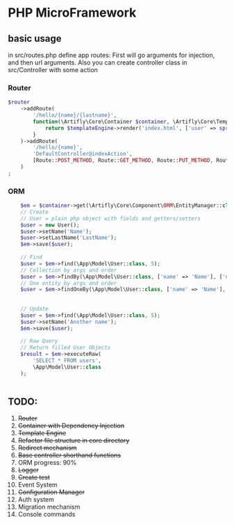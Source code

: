 # PHP MicroFramework

## basic usage
in src/routes.php define app routes:
First will go arguments for injection, and then url arguments.
Also you can create controller class in src/Controller with some action
### Router
```php
$router
    ->addRoute(
        '/hello/{name}/{lastname}',
        function(\Artifly\Core\Container $container, \Artifly\Core\TemplateEngine $templateEngine, $name, $lastname) {
            return $templateEngine->render('index.html', ['user' => sprintf('%s %s', $name, $lastname)]);
        }
    )->addRoute(
        '/hello/{name}',
        'DefaultController@indexAction',
        [Route::POST_METHOD, Route::GET_METHOD, Route::PUT_METHOD, Route::DELETE_METHOD]
    )
;
```

### ORM
```php
    $em = $container->get(\Artifly\Core\Component\ORM\EntityManager::class);
    // Create 
    // User = plain php object with fields and getters/setters
    $user = new User();
    $user->setName('Name');
    $user->setLastName('LastName');
    $em->save($user);
    
    // Find
    $user = $em->find(\App\Model\User::class, 5);
    // Collection by args and order
    $user = $em->findBy(\App\Model\User::class, ['name' => 'Name'], ['name' => 'DESC']);
    // One entity by args and order
    $user = $em->findOneBy(\App\Model\User::class, ['name' => 'Name'], ['name' => 'DESC']);
    
    
    // Update
    $user = $em->find(\App\Model\User::class, 5);
    $user->setName('Another name');
    $em->save($user);
    
    // Raw Query
    // Return filled User Objects
    $result = $em->executeRaw(
        'SELECT * FROM users',
        \App\Model\User::class
    );
    
```

## TODO:
1.  ~~Router~~
2.  ~~Container with Dependency Injection~~
3.  ~~Template Engine~~
4.  ~~Refactor file structure in core directory~~
5.  ~~Redirect mechanism~~
6.  ~~Base controller shorthand functions~~
7.  ORM progress: 90%
8.  ~~Logger~~
9.  ~~Create test~~
10.  Event System
11. ~~Configuration Manager~~
12. Auth system
13. Migration mechanism
14. Console commands
